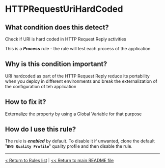 # HTTPRequestUriHardCoded

## What condition does this detect?

Check if URI is hard coded in HTTP Request Reply activities

This is a ***Process*** rule - the rule will test each process of the application

## Why is this condition important?

URI hardcoded as part of the HTTP Request Reply reduce its portability when you deploy in different environments and break the externalization of the configuration of teh application

## How to fix it?

Externalize the property by using a Global Variable for that purpose

## How do I use this rule?

The rule is **_enabled_** by default. To disable it if unwanted, clone the default "**`BW5 Quality Profile`**" quality profile and then disable the rule.

---
[< Return to Rules list](./RULES.md) |  [<< Return to main README file](../../../README.md)
